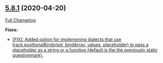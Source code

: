 ## [5.8.1](https://ugate.github.io/sqler/tree/v5.8.1) (2020-04-20)
[Full Changelog](https://ugate.github.io/sqler/compare/v5.8.0...v5.8.1)


__Fixes:__
* [[FIX]: Added option for implemening dialects that use track.positionalBinds(sql, bindArray, values, placeholder) to pass a placeholder as a string or a function (default is the the previously static questionmark).](https://ugate.github.io/sqler/commit/af739226d9e297166ec17eb6f65b6387bf03415a)